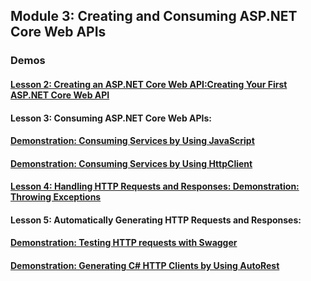 ## Module 3: Creating and Consuming ASP.NET Core Web APIs

### Demos

#### [Lesson 2: Creating an ASP.NET Core Web API:Creating Your First ASP.NET Core Web API](Demofiles/01_FirstWebApi)


#### Lesson 3: Consuming ASP.NET Core Web APIs:


#### [Demonstration: Consuming Services by Using JavaScript](Demofiles/02_JavaScriptClient)


#### [Demonstration: Consuming Services by Using HttpClient](Demofiles/03_HttpClientApplication)


#### [Lesson 4: Handling HTTP Requests and Responses: Demonstration: Throwing Exceptions](Demofiles/04_ThrowHttpResponseException)


#### Lesson 5: Automatically Generating HTTP Requests and Responses: 


#### [Demonstration: Testing HTTP requests with Swagger](Demofiles/05_TestingHttpWithSwagger)


#### [Demonstration: Generating C# HTTP Clients by Using AutoRest](DemoFiles/06_AutoRest)